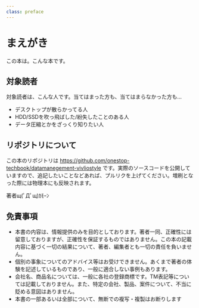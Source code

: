 ```yaml
---
class: preface
---
```


# まえがき

この本は。こんな本です。

## 対象読者

対象読者は、こんな人です。当てはまった方も、当てはまらなかった方も…

* デスクトップが散らかってる人
* HDD/SSDを吹っ飛ばした/紛失したことのある人
* データ圧縮とかをざっくり知りたい人

## リポジトリについて

この本のリポジトリは https://github.com/onestop-techbook/datamanegement-vivliostyle です。実際のソースコードを公開していますので、追記したいことなどあれば、プルリクを上げてください。増刷となった際には物理本にも反映されます。

著者щ(ﾟДﾟщ)ｶﾓｰﾝ


## 免責事項

* 本書の内容は、情報提供のみを目的としております。著者一同、正確性には留意しておりますが、正確性を保証するものではありません。この本の記載内容に基づく一切の結果について、著者、編集者とも一切の責任を負いません。
* 個別の事象についてのアドバイス等はお受けできません。あくまで著者の体験を記述しているものであり、一般に適合しない事例もあります。
* 会社名、商品名については、一般に各社の登録商標です。TM表記等については記載しておりません。また、特定の会社、製品、案件について、不当に貶める意図はありません。
* 本書の一部あるいは全部について、無断での複写・複製はお断りします

